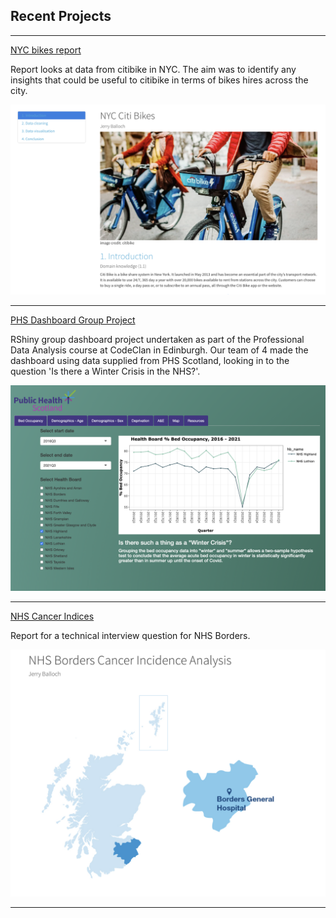 ## Recent Projects

---

[NYC bikes report](/nyc_bikes.html)
<p>
Report looks at data from citibike in NYC. 
  The aim was to identify any insights that could be useful to 
  citibike in terms of bikes hires across the city.
</p>
<a href="/nyc_bikes.html"><img src="images/nyc.png?raw=true"/></a>

---
[PHS Dashboard Group Project](https://jb74cc.shinyapps.io/rshiny_dashboard_project/)
<p>
RShiny group dashboard project undertaken as part of the Professional Data Analysis course
  at CodeClan in Edinburgh. Our team of 4 made the dashboard using data supplied from PHS Scotland,
  looking in to the question 'Is there a Winter Crisis in the NHS?'.
</p>
<a href="https://jb74cc.shinyapps.io/rshiny_dashboard_project/"><img src="images/phs.png?raw=true"/></a>

---
[NHS Cancer Indices](/borders_cancer.html)
<p>
Report for a technical interview question for NHS Borders.
</p>
<a href="/borders_cancer.html"><img src="images/borders.png?raw=true"/></a>

---
